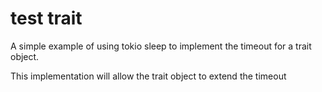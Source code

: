 # test trait

A simple example of using tokio sleep to implement the timeout for a trait object.

This implementation will allow the trait object to extend the timeout